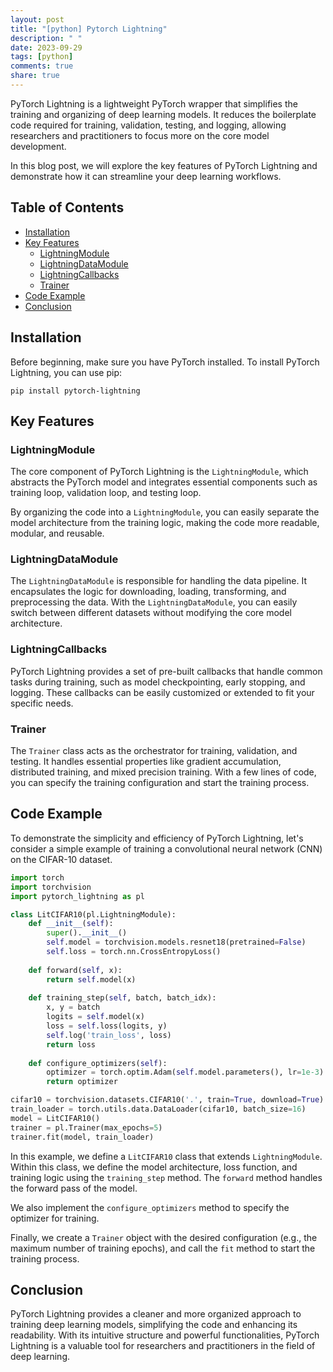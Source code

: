 ```yaml
---
layout: post
title: "[python] Pytorch Lightning"
description: " "
date: 2023-09-29
tags: [python]
comments: true
share: true
---
```


PyTorch Lightning is a lightweight PyTorch wrapper that simplifies the training and organizing of deep learning models. It reduces the boilerplate code required for training, validation, testing, and logging, allowing researchers and practitioners to focus more on the core model development.

In this blog post, we will explore the key features of PyTorch Lightning and demonstrate how it can streamline your deep learning workflows.

## Table of Contents
- [Installation](#installation)
- [Key Features](#key-features)
  - [LightningModule](#lightningmodule)
  - [LightningDataModule](#lightningdatamodule)
  - [LightningCallbacks](#lightningcallbacks)
  - [Trainer](#trainer)
- [Code Example](#code-example)
- [Conclusion](#conclusion)

## Installation
Before beginning, make sure you have PyTorch installed. To install PyTorch Lightning, you can use pip:

```shell
pip install pytorch-lightning
```

## Key Features

### LightningModule
The core component of PyTorch Lightning is the `LightningModule`, which abstracts the PyTorch model and integrates essential components such as training loop, validation loop, and testing loop.

By organizing the code into a `LightningModule`, you can easily separate the model architecture from the training logic, making the code more readable, modular, and reusable.

### LightningDataModule
The `LightningDataModule` is responsible for handling the data pipeline. It encapsulates the logic for downloading, loading, transforming, and preprocessing the data. With the `LightningDataModule`, you can easily switch between different datasets without modifying the core model architecture.

### LightningCallbacks
PyTorch Lightning provides a set of pre-built callbacks that handle common tasks during training, such as model checkpointing, early stopping, and logging. These callbacks can be easily customized or extended to fit your specific needs.

### Trainer
The `Trainer` class acts as the orchestrator for training, validation, and testing. It handles essential properties like gradient accumulation, distributed training, and mixed precision training. With a few lines of code, you can specify the training configuration and start the training process.

## Code Example
To demonstrate the simplicity and efficiency of PyTorch Lightning, let's consider a simple example of training a convolutional neural network (CNN) on the CIFAR-10 dataset.

```python
import torch
import torchvision
import pytorch_lightning as pl

class LitCIFAR10(pl.LightningModule):
    def __init__(self):
        super().__init__()
        self.model = torchvision.models.resnet18(pretrained=False)
        self.loss = torch.nn.CrossEntropyLoss()
        
    def forward(self, x):
        return self.model(x)
        
    def training_step(self, batch, batch_idx):
        x, y = batch
        logits = self.model(x)
        loss = self.loss(logits, y)
        self.log('train_loss', loss)
        return loss
    
    def configure_optimizers(self):
        optimizer = torch.optim.Adam(self.model.parameters(), lr=1e-3)
        return optimizer

cifar10 = torchvision.datasets.CIFAR10('.', train=True, download=True)
train_loader = torch.utils.data.DataLoader(cifar10, batch_size=16)
model = LitCIFAR10()
trainer = pl.Trainer(max_epochs=5)
trainer.fit(model, train_loader)
```

In this example, we define a `LitCIFAR10` class that extends `LightningModule`. Within this class, we define the model architecture, loss function, and training logic using the `training_step` method. The `forward` method handles the forward pass of the model.

We also implement the `configure_optimizers` method to specify the optimizer for training.

Finally, we create a `Trainer` object with the desired configuration (e.g., the maximum number of training epochs), and call the `fit` method to start the training process.

## Conclusion
PyTorch Lightning provides a cleaner and more organized approach to training deep learning models, simplifying the code and enhancing its readability. With its intuitive structure and powerful functionalities, PyTorch Lightning is a valuable tool for researchers and practitioners in the field of deep learning.